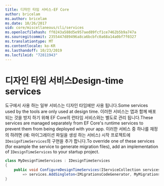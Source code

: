 ```yaml
---
title: 디자인 타임 서비스-EF Core
author: bricelam
ms.author: bricelam
ms.date: 10/26/2017
uid: core/miscellaneous/cli/services
ms.openlocfilehash: ff0243a588d5e957aed89fcf1ce7462b5b9a747a
ms.sourcegitcommit: 2355447d89496a8ca6bcbfc0a68a14a0bf7f0327
ms.translationtype: MT
ms.contentlocale: ko-KR
ms.lasthandoff: 10/23/2019
ms.locfileid: "72811943"
---
```

# <a name="design-time-services"></a><span data-ttu-id="f0ed0-102">디자인 타임 서비스</span><span class="sxs-lookup"><span data-stu-id="f0ed0-102">Design-time services</span></span>

<span data-ttu-id="f0ed0-103">도구에서 사용 하는 일부 서비스는 디자인 타임에만 사용 됩니다.</span><span class="sxs-lookup"><span data-stu-id="f0ed0-103">Some services used by the tools are only used at design time.</span></span> <span data-ttu-id="f0ed0-104">이러한 서비스는 앱과 함께 배포 되는 것을 방지 하기 위해 EF Core의 런타임 서비스와는 별도로 관리 됩니다.</span><span class="sxs-lookup"><span data-stu-id="f0ed0-104">These services are managed separately from EF Core's runtime services to prevent them from being deployed with your app.</span></span> <span data-ttu-id="f0ed0-105">이러한 서비스 중 하나를 재정의 하려면 (예: 마이그레이션 파일을 생성 하는 서비스) 시작 프로젝트에 `IDesignTimeServices`의 구현을 추가 합니다.</span><span class="sxs-lookup"><span data-stu-id="f0ed0-105">To override one of these services (for example the service to generate migration files), add an implementation of `IDesignTimeServices` to your startup project.</span></span>

``` csharp
class MyDesignTimeServices : IDesignTimeServices
{
    public void ConfigureDesignTimeServices(IServiceCollection services)
        => services.AddSingleton<IMigrationsCodeGenerator, MyMigrationsCodeGenerator>()
}
```
